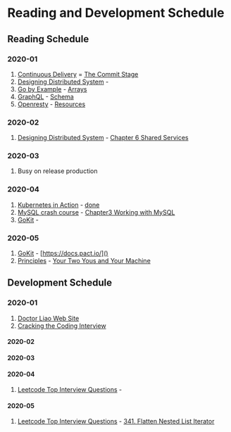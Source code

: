 # Reading and Development Schedule

## Reading Schedule

### 2020-01

1. [Continuous Delivery]() = [The Commit Stage]()
1. [Designing Distributed System]() - []()
1. [Go by Example]() - [Arrays]()
1. [GraphQL](https://graphql.org) - [Schema](https://graphql.org/learn/schema/)
1. [Openresty](https://openresty.org) - [Resources](https://openresty.org/en/resources.html)

### 2020-02

1. [Designing Distributed System]() - [Chapter 6 Shared Services]()

### 2020-03

1. Busy on release production

### 2020-04

1. [Kubernetes in Action]() - [done]()
1. [MySQL crash course]() - [Chapter3 Working with MySQL]()
1. [GoKit](https://gokit.io/) - []()

### 2020-05

1. [GoKit](https://gokit.io/) - [https://docs.pact.io/]()
1. [Principles]() - [Your Two Yous and Your Machine]()

## Development Schedule

### 2020-01

1. [Doctor Liao Web Site]()
1. [Cracking the Coding Interview]()

#### 2020-02

#### 2020-03

#### 2020-04

1. [Leetcode Top Interview Questions]() - []()

#### 2020-05

1. [Leetcode Top Interview Questions]() - [341. Flatten Nested List Iterator]()
